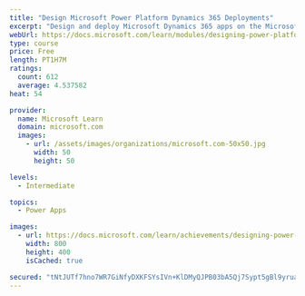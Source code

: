 ```yaml
---
title: "Design Microsoft Power Platform Dynamics 365 Deployments"
excerpt: "Design and deploy Microsoft Dynamics 365 apps on the Microsoft Power Platform. Best Practices during this process will decrease the chances of technical issues in the future related to poor application lifecycle management process and storage limitations. The first step before the customization and configuration of the solution takes place is the configuration of your online tenant and online environment"
webUrl: https://docs.microsoft.com/learn/modules/designing-power-platform-deployments/
type: course
price: Free
length: PT1H7M
ratings:
  count: 612
  average: 4.537582
heat: 54

provider:
  name: Microsoft Learn
  domain: microsoft.com
  images:
    - url: /assets/images/organizations/microsoft.com-50x50.jpg
      width: 50
      height: 50

levels:
  - Intermediate

topics:
  - Power Apps

images:
  - url: https://docs.microsoft.com/learn/achievements/designing-power-platform-deployments-social.png
    width: 800
    height: 400
    isCached: true

secured: "tNtJUTf7hno7WR7GiNfyDXKFSYsIVn+KlDMyQJPB03bA5Qj7Sypt5gBl9yruabDZfajDGMAfrioTbXhat+a3ZsK9z88tCbn/fYSPPlG7ajJCsXh8bqRRbRnYP6MX8tgr+j2a2Zs8FfN4x7sl78qtHTXSJkAlFk16egQJ64wtdPMFPWuP0eb6w4tIvOcGaRHxec1fk5HyszAS7VWmocuYCeumA70AVlTq3dKYMKzdKDG3Kiz8QqTHAsq9G/cHYtxPeer6Bll8gf/24uhVCj5yl53tx3VFtKcM6OGJVqPS2WPTjoTNegzjslatgZqnojTnzQyyGXoVG3CGVSXND5KkaH7kuNf+5XO8vdQvtBr0ZNQnWIllLnwjL6Ja6HNwqQuMJQRn5cakr9fv8CSaLti+E/XR/3TkmEwzMxdNSyok7jY=;qydoaAslE6U7vxjKkZNHqw=="
---
```


